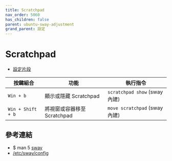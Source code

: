 ```yaml
---
title: Scratchpad
nav_order: 5060
has_children: false
parent: ubuntu-sway-adjustment
grand_parent: 設定
---
```



# Scratchpad

* [設定片段](https://github.com/samwhelp/note-about-ubuntu-sway/blob/gh-pages/_demo/adjustment/ubuntu-sway/full/ubuntu-sway/config/sway/section/common/keybind/sway-keybind-main/keybind.m/Scratchpad/Base.conf)

| 按鍵組合           | 功能                 | 執行指令   |
| ----------------- | -------------------- | ---------- |
| `Win + b`         | 顯示或隱藏 Scratchpad  | `scratchpad show`  (sway 內建)   |
| `Win + Shift + b` | 將視窗或容器移至 Scratchpad | `move scratchpad`  (sway 內建) |


## 參考連結

* $ man 5 [sway](https://manpages.ubuntu.com/manpages/jammy/en/man5/sway.5.html)
* [/etc/sway/config](https://github.com/swaywm/sway/blob/master/config.in#L163)
